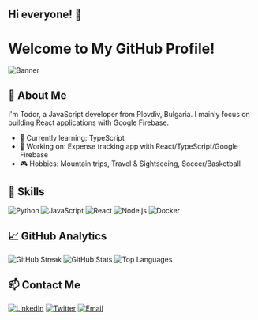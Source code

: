 ## Hi everyone! 👋

# Welcome to My GitHub Profile!

![Banner](https://yourbannerimageurl.com)

## 👋 About Me

I'm Todor, a JavaScript developer from Plovdiv, Bulgaria. I mainly focus on building React applications with Google Firebase.

- 🌱 Currently learning: TypeScript
- 💼 Working on: Expense tracking app with React/TypeScript/Google Firebase
- 🎮 Hobbies: Mountain trips, Travel & Sightseeing, Soccer/Basketball

## 🚀 Skills

![Python](https://img.shields.io/badge/-Python-000?&logo=Python)
![JavaScript](https://img.shields.io/badge/-JavaScript-000?&logo=JavaScript)
![React](https://img.shields.io/badge/-React-000?&logo=React)
![Node.js](https://img.shields.io/badge/-Node.js-000?&logo=Node.js)
![Docker](https://img.shields.io/badge/-Docker-000?&logo=Docker)

## 📈 GitHub Analytics

![GitHub Streak](https://github-readme-streak-stats.herokuapp.com/?user=yourusername&theme=dark)
![GitHub Stats](https://github-readme-stats.vercel.app/api?username=yourusername&show_icons=true&theme=dark)
![Top Languages](https://github-readme-stats.vercel.app/api/top-langs/?username=yourusername&layout=compact&theme=dark)

## 📫 Contact Me

[![LinkedIn](https://img.shields.io/badge/-LinkedIn-000?&logo=LinkedIn)](https://linkedin.com/in/yourusername)
[![Twitter](https://img.shields.io/badge/-Twitter-000?&logo=Twitter)](https://twitter.com/yourusername)
[![Email](https://img.shields.io/badge/-Email-000?&logo=Gmail)](mailto:youremail@example.com)

 
